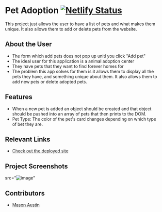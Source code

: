 # Pet Adoption  [![Netlify Status](https://api.netlify.com/api/v1/badges/ffe68816-9d2f-4c67-8f3f-2d7187fb13de/deploy-status)](https://app.netlify.com/sites/masons-pet-adoption/deploys)

This project just allows the user to have a list of pets and what makes them unique. It also allows them to add or delete pets from the website.

## About the User <!-- This is a scaled down user persona -->
- The form which add pets does not pop up unitl you click "Add pet"
- The ideal user for this application is a animal adoption center
- They have pets that they want to find forever homes for
- The problem this app solves for them is it allows them to display all the pets they have, and something unique about them. It also allows them to add new pets or delete adopted pets.

## Features <!-- List your app features using bullets! Do NOT use a paragraph. No one will read that! -->
- When a new pet is added an object should be created and that object should be pushed into an array of pets that then prints to the DOM.
- Pet Type: The color of the pet's card changes depending on which type of bet they are.

## Relevant Links <!-- Link to all the things that are required outside of the ones that have their own section -->
- [Check out the deployed site](https://masons-pet-adoption.netlify.app/)

## Project Screenshots <!-- These can be inside of your project. Look at the repos from class and see how the images are included in the readme -->
src="![image](https://github.com/Mason-Austin/LAB-pet-adoption/assets/122314974/0ebddf76-4dfd-4407-b3d1-dce390d5d9f4)"




## Contributors
- [Mason Austin](https://github.com/Mason-Austin)
